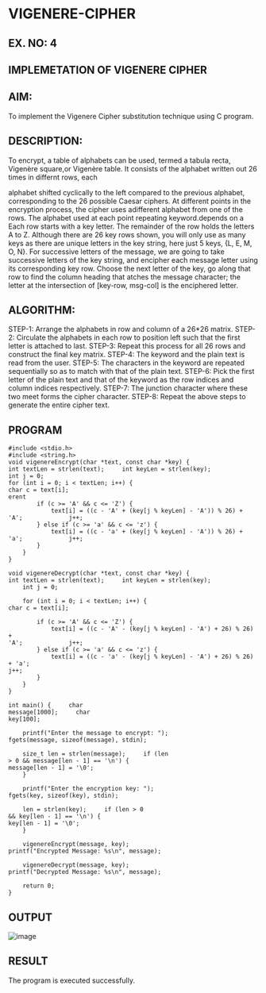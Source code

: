 # VIGENERE-CIPHER
## EX. NO: 4
 

## IMPLEMETATION OF VIGENERE CIPHER
 

## AIM:

To implement the Vigenere Cipher substitution technique using C program.

## DESCRIPTION:

To encrypt, a table of alphabets can be used, termed a tabula recta, Vigenère square,or Vigenère table. It consists of the alphabet written out 26 times in differnt rows, each
 
alphabet shifted cyclically to the left compared to the previous alphabet, corresponding to the 26 possible Caesar ciphers. At different points in the encryption process, the cipher uses adifferent alphabet from one of the rows. The alphabet used at each point repeating keyword.depends on a Each row starts with a key letter. The remainder of the row holds the letters A to Z. Although there are 26 key rows shown, you will only use as many keys as there are unique letters in the key string, here just 5 keys, {L, E, M, O, N}. For successive letters of the message, we are going to take successive letters of the key string, and encipher each message letter using its corresponding key row. Choose the next letter of the key, go along that row to find the column heading that	atches the message character; the letter at the intersection of
[key-row, msg-col] is the enciphered letter.


## ALGORITHM:

STEP-1: Arrange the alphabets in row and column of a 26*26 matrix.
STEP-2: Circulate the alphabets in each row to position left such that the first letter is attached to last.
STEP-3: Repeat this process for all 26 rows and construct the final key matrix.
STEP-4: The keyword and the plain text is read from the user.
STEP-5: The characters in the keyword are repeated sequentially so as to match with that of the plain text.
STEP-6: Pick the first letter of the plain text and that of the keyword as the row indices and column indices respectively.
STEP-7: The junction character where these two meet forms the cipher character.
STEP-8: Repeat the above steps to generate the entire cipher text.


## PROGRAM
```
#include <stdio.h>  
#include <string.h>  
void vigenereEncrypt(char *text, const char *key) {     
int textLen = strlen(text);     int keyLen = strlen(key);  
int j = 0;  
for (int i = 0; i < textLen; i++) {  
char c = text[i];  
erent 
        if (c >= 'A' && c <= 'Z') {  
            text[i] = ((c - 'A' + (key[j % keyLen] - 'A')) % 26) + 
'A';             j++;  
        } else if (c >= 'a' && c <= 'z') {  
            text[i] = ((c - 'a' + (key[j % keyLen] - 'A')) % 26) + 
'a';             j++;  
        }  
    }  
}  
  
void vigenereDecrypt(char *text, const char *key) {     
int textLen = strlen(text);     int keyLen = strlen(key);  
    int j = 0;  
  
    for (int i = 0; i < textLen; i++) {         
char c = text[i];  
  
        if (c >= 'A' && c <= 'Z') {  
            text[i] = ((c - 'A' - (key[j % keyLen] - 'A') + 26) % 26) + 
'A';             j++;  
        } else if (c >= 'a' && c <= 'z') {  
            text[i] = ((c - 'a' - (key[j % keyLen] - 'A') + 26) % 26) + 'a';             
j++;  
        }  
    }  
}  
  
int main() {     char 
message[1000];     char 
key[100];  
  
    printf("Enter the message to encrypt: ");     
fgets(message, sizeof(message), stdin);  
  
    size_t len = strlen(message);     if (len 
> 0 && message[len - 1] == '\n') {         
message[len - 1] = '\0';  
    }  
  
    printf("Enter the encryption key: ");     
fgets(key, sizeof(key), stdin);  
  
    len = strlen(key);     if (len > 0 
&& key[len - 1] == '\n') {         
key[len - 1] = '\0';  
    }  
  
    vigenereEncrypt(message, key);     
printf("Encrypted Message: %s\n", message);  
  
    vigenereDecrypt(message, key);     
printf("Decrypted Message: %s\n", message);  
  
    return 0;  
}  
```

## OUTPUT
![image](https://github.com/user-attachments/assets/c6c8a9ca-7008-4a1c-9ca4-3d948f177207)

## RESULT
The program is executed successfully.
